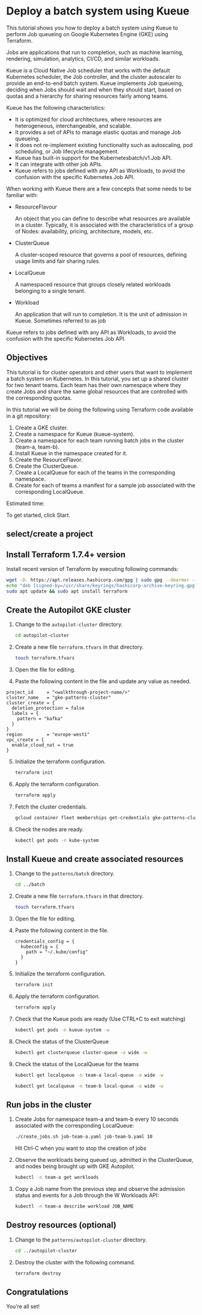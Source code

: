 # Deploy a batch system using Kueue

This tutorial shows you how to deploy a batch system using Kueue to perform Job queueing on Google Kubernetes Engine (GKE) using Terraform.

Jobs are applications that run to completion, such as machine learning, rendering, simulation, analytics, CI/CD, and similar workloads.

Kueue is a Cloud Native Job scheduler that works with the default Kubernetes scheduler, the Job controller, and the cluster autoscaler to provide an end-to-end batch system. Kueue implements Job queueing, deciding when Jobs should wait and when they should start, based on quotas and a hierarchy for sharing resources fairly among teams.

Kueue has the following characteristics:

* It is optimized for cloud architectures, where resources are heterogeneous, interchangeable, and scalable.
* It provides a set of APIs to manage elastic quotas and manage Job queueing.
* It does not re-implement existing functionality such as autoscaling, pod scheduling, or Job lifecycle management.
* Kueue has built-in support for the Kubernetesbatch/v1.Job API.
* It can integrate with other job APIs.
* Kueue refers to jobs defined with any API as Workloads, to avoid the confusion with the specific Kubernetes Job API.

When working with Kueue there are a few concepts that some needs to be familiar with:

* ResourceFlavour

    An object that you can define to describe what resources are available in a cluster. Typically, it is associated with the characteristics of a group of Nodes: availability, pricing, architecture, models, etc.

* ClusterQueue

    A cluster-scoped resource that governs a pool of resources, defining usage limits and fair sharing rules.

* LocalQueue

    A namespaced resource that groups closely related workloads belonging to a single tenant.

* Workload

    An application that will run to completion. It is the unit of admission in Kueue. Sometimes referred to as job

Kueue refers to jobs defined with any API as Workloads, to avoid the confusion with the specific Kubernetes Job API.

## Objectives

This tutorial is for cluster operators and other users that want to implement a batch system on Kubernetes. In this tutorial, you set up a shared cluster for two tenant teams. Each team has their own namespace where they create Jobs and share the same global resources that are controlled with the corresponding quotas.

In this tutorial we will be doing the following using Terraform code available in a git repository:

1. Create a GKE cluster.
2. Create a namespace for Kueue (kueue-system).
3. Create a namespace for each team running batch jobs in the cluster (team-a, team-b).
4. Install Kueue in the namespace created for it.
5. Create the ResourceFlavor.
6. Create the ClusterQueue.
7. Create a LocalQueue for each of the teams in the corresponding namespace.
8. Create for each of teams a manifest for a sample job associated with the corresponding LocalQueue.

Estimated time:
<walkthrough-tutorial-duration duration="30"></walkthrough-tutorial-duration>

To get started, click Start.

## select/create a project

<walkthrough-project-setup billing="true"></walkthrough-project-setup>

## Install Terraform 1.7.4+ version
Install recent version of Terraform by executing following commands:

```sh
wget -O- https://apt.releases.hashicorp.com/gpg | sudo gpg --dearmor --batch --yes -o /usr/share/keyrings/hashicorp-archive-keyring.gpg
echo "deb [signed-by=/usr/share/keyrings/hashicorp-archive-keyring.gpg] https://apt.releases.hashicorp.com $(lsb_release -cs) main" | sudo tee /etc/apt/sources.list.d/hashicorp.list
sudo apt update && sudo apt install terraform
```

## Create the Autopilot GKE cluster

1. Change to the ```autopilot-cluster``` directory.

    ```bash
    cd autopilot-cluster
    ```

2. Create a new file ```terraform.tfvars``` in that directory.

    ```bash
    touch terraform.tfvars
    ```

3. Open the <walkthrough-editor-open-file filePath="autopilot-cluster/terraform.tfvars">file</walkthrough-editor-open-file> for editing.

4. Paste the following content in the file and update any value as needed.

```hcl
project_id     = "<walkthrough-project-name/>"
cluster_name   = "gke-patterns-cluster"
cluster_create = {
  deletion_protection = false
  labels = {
    pattern = "kafka"
  }
}
region         = "europe-west1"
vpc_create = {
  enable_cloud_nat = true
}
```

5. Initialize the terraform configuration.

    ```bash
    terraform init
    ```

6. Apply the terraform configuration.

    ```bash
    terraform apply
    ```

7. Fetch the cluster credentials.

    ```bash
    gcloud container fleet memberships get-credentials gke-patterns-cluster --project "<walkthrough-project-name/>"
    ```

8. Check the nodes are ready.

    ```bash
    kubectl get pods -n kube-system
    ```

## Install Kueue and create associated resources

1. Change to the ```patterns/batch``` directory.

    ```bash
    cd ../batch
    ```

2. Create a new file ```terraform.tfvars``` in that directory.

    ```bash
    touch terraform.tfvars
    ```

3. Open the <walkthrough-editor-open-file filePath="batch/terraform.tfvars">file</walkthrough-editor-open-file> for editing.

4. Paste the following content in the file.

    ```hcl
    credentials_config = {
      kubeconfig = {
        path = "~/.kube/config"
      }
    }
    ```

5. Initialize the terraform configuration.

    ```bash
    terraform init
    ```

6. Apply the terraform configuration.

    ```bash
    terraform apply
    ```

7. Check that the Kueue pods are ready (Use CTRL+C to exit watching)

    ```bash
    kubectl get pods -n kueue-system -w
    ```

8. Check the status of the ClusterQueue

    ```bash
    kubectl get clusterqueue cluster-queue -o wide -w
    ```

9. Check the status of the LocalQueue for the teams

    ```bash
    kubectl get localqueue -n team-a local-queue -o wide -w
    ```

    ```bash
    kubectl get localqueue -n team-b local-queue -o wide -w
    ```

## Run jobs in the cluster

1.  Create Jobs for namespace team-a and team-b every 10 seconds associated with the corresponding LocalQueue:

    ```bash
    ./create_jobs.sh job-team-a.yaml job-team-b.yaml 10
    ```

    Hit Ctrl-C when you want to stop the creation of jobs

2. Observe the workloads being queued up, admitted in the ClusterQueue, and nodes being brought up with GKE Autopilot.

    ```bash
    kubectl -n team-a get workloads
    ```

3. Copy a Job name from the previous step and observe the admission status and events for a Job through the W    Workloads API:

    ```bash
    kubectl -n team-a describe workload JOB_NAME
    ```

## Destroy resources (optional)
1. Change to the ```patterns/autopilot-cluster``` directory.

    ```bash
    cd ../autopilot-cluster
    ```

2. Destroy the cluster with the following command.

    ```bash
    terraform destroy
    ```

## Congratulations

<walkthrough-conclusion-trophy></walkthrough-conclusion-trophy>

You’re all set!
